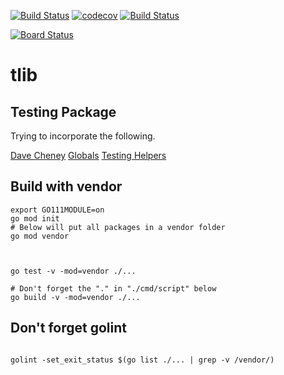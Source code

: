 


[![Build Status](https://travis-ci.org/mchirico/tlib.svg?branch=master)](https://travis-ci.org/mchirico/tlib)
[![codecov](https://codecov.io/gh/mchirico/tlib/branch/master/graph/badge.svg)](https://codecov.io/gh/mchirico/tlib)
[![Build Status](https://mchirico.visualstudio.com/tlib/_apis/build/status/mchirico.tlib?branchName=master)](https://mchirico.visualstudio.com/tlib/_build/latest?definitionId=6&branchName=master)

[![Board Status](https://mchirico.visualstudio.com/3942235e-81df-4d3e-b690-764f0e8da2b6/6e3787fa-7f1b-4ada-90e5-9b0822963cdd/_apis/work/boardbadge/8ce57aad-6547-4e5e-861d-17c9cf9237df)](https://dev.azure.com/mchirico/tlib)

# tlib


## Testing Package

Trying to incorporate the following.

[Dave Cheney](https://www.youtube.com/watch?v=pN_lm6QqHcw)
[Globals](https://peter.bourgon.org/blog/2017/06/09/theory-of-modern-go.html)
[Testing Helpers](https://www.youtube.com/watch?v=yszygk1cpEc&feature=youtu.be&t=1609)

## Build with vendor
```
export GO111MODULE=on
go mod init
# Below will put all packages in a vendor folder
go mod vendor



go test -v -mod=vendor ./...

# Don't forget the "." in "./cmd/script" below
go build -v -mod=vendor ./...
```


## Don't forget golint

```

golint -set_exit_status $(go list ./... | grep -v /vendor/)

```


